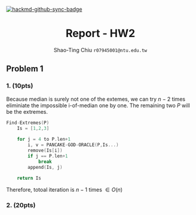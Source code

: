 [![hackmd-github-sync-badge](https://hackmd.io/lQc0xN-7RsOa9Ux7Z9VVjQ/badge)](https://hackmd.io/lQc0xN-7RsOa9Ux7Z9VVjQ)


<center>

# Report - HW2

Shao-Ting Chiu
`r07945001@ntu.edu.tw`

</center>


## Problem 1



### 1. (10pts)

Because median is surely not one of the extemes, we can try $n-2$ times eliminiate the impossible i-of-median one by one. The remaining two $P$ will be the extremes. 

```cpp
Find-Extremes(P)
    Is = [1,2,3]
   
    for j = 4 to P.len+1
        i, v = PANCAKE-GOD-ORACLE(P,Is...)
        remove(Is[i])
        if j == P.len+1
            break
        append(Is, j)
    
    return Is
```

Therefore, totoal iteration is $n-1$ times $\in O(n)$

### 2. (20pts)


